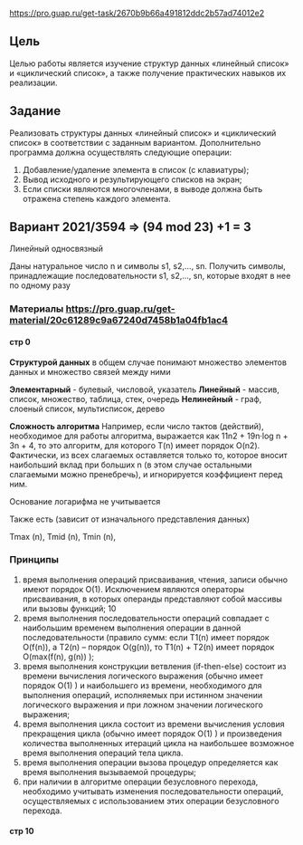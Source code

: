 https://pro.guap.ru/get-task/2670b9b66a491812ddc2b57ad74012e2

## Цель
Целью работы является изучение структур данных «линейный
список» и «циклический список», а также получение практических навыков
их реализации.

## Задание

Реализовать структуры данных «линейный список» и «циклический
список» в соответствии с заданным вариантом. Дополнительно программа
должна осуществлять следующие операции:
1) Добавление/удаление элемента в список (с клавиатуры);
2) Вывод исходного и результирующего списков на экран;
3) Если списки являются многочленами, в выводе должна быть
   отражена степень каждого элемента.

 
## Вариант 2021/3594 => (94 mod 23) +1 = 3

Линейный односвязный

Даны натуральное число n и символы s1, s2,..., sn. Получить символы,
принадлежащие последовательности s1, s2,..., sn, которые входят в нее
по одному разу


### Материалы https://pro.guap.ru/get-material/20c61289c9a67240d7458b1a04fb1ac4

#### стр 0

**Структурой данных** в общем случае понимают множество элементов данных и множество связей между ними

**Элементарный** - булевый, числовой, указатель
**Линейный** - массив, список, множество, таблица, стек, очередь
**Нелинейный** - граф, слоеный список, мультисписок, дерево

**Сложность алгоритма**
Например, если число тактов (действий), необходимое для работы
алгоритма, выражается как 11n2 + 19n·log n + 3n + 4, то это алгоритм,
для которого T(n) имеет порядок O(n2). Фактически, из всех слагаемых
оставляется только то, которое вносит наибольший вклад при больших
n (в этом случае остальными слагаемыми можно пренебречь), и игнорируется коэффициент перед ним.

Основание логарифма не учитывается

Также есть (зависит от изначального представления данных)

Tmax (n),
Tmid (n),
Tmin (n),

### Принципы

1) время выполнения операций присваивания, чтения, записи обычно имеют порядок O(1). Исключением являются операторы присваивания, в
   которых операнды представляют собой массивы или вызовы функций; 10
2) время выполнения последовательности операций совпадает с наибольшим временем выполнения операции в данной последовательности (правило сумм: если T1(n) имеет порядок O(f(n)), а T2(n) – порядок
   O(g(n)), то T1(n) + T2(n) имеет порядок O(max(f(n), g(n)) );
3) время выполнения конструкции ветвления (if-then-else) состоит из времени вычисления логического выражения (обычно имеет
   порядок O(1) ) и наибольшего из времени, необходимого для выполнения операций, исполняемых при истинном значении логического выражения и при ложном значении логического выражения;
4) время выполнения цикла состоит из времени вычисления условия
   прекращения цикла (обычно имеет порядок O(1) ) и произведения количества выполненных итераций цикла на наибольшее возможное время выполнения операций тела цикла.
5) время выполнения операции вызова процедур определяется как
   время выполнения вызываемой процедуры;
6) при наличии в алгоритме операции безусловного перехода, необходимо учитывать изменения последовательности операций, осуществляемых с использованием этих операции безусловного перехода.

#### стр 10

